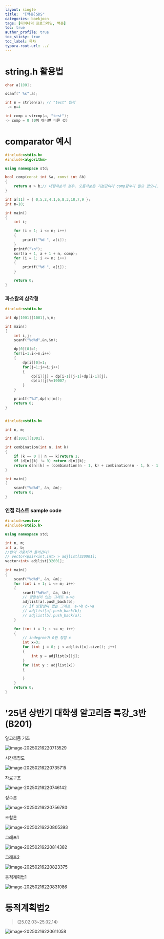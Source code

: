 ```yaml
---
layout: single
title:  "[백준]SDS"
categories: baekjoon
tags: [다이나믹 프로그래밍, 백준]
toc: true
author_profile: true
toc_sticky: true
toc_label: 목차
typora-root-url: ../
---
```




# string.h 활용법

```c++
char a[100];

scanf(" %s",a);

int n = strlen(a); // "test" 입력
 -> n=4

int comp = strcmp(a, "test");
-> comp = 0 (0이 아니면 다른 것)
```

# comparator 예시

```c++
#include<stdio.h>
#include<algorithm>

using namespace std;

bool comp(const int &a, const int &b)
{
    return a > b;// 내림차순의 경우. 오름차순은 기본값이라 comp함수가 필요 없으나, a < b로 부등호 방향을 바꿔주면 된다.
}

int a[11] = { 0,5,2,4,1,6,8,3,10,7,9 };
int n=10;

int main()
{
    int i;

    for (i = 1; i <= n; i++)
    {
        printf("%d ", a[i]);
    }
    printf("\n");
    sort(a + 1, a + 1 + n, comp);
    for (i = 1; i <= n; i++)
    {
        printf("%d ", a[i]);
    }

    return 0;
}
```


### 파스칼의 삼각형

```c++
#include<stdio.h>

int dp[1001][1001],n,m;

int main()
{
    int i,j;
    scanf("%d%d",&n,&m);

    dp[0][0]=1;
    for(i=1;i<=n;i++)
    {
        dp[i][0]=1;
        for(j=1;j<=i;j++)
        {
            dp[i][j] = dp[i-1][j-1]+dp[i-1][j];
            dp[i][j]%=10007;
        }
    }

    printf("%d",dp[n][m]);
    return 0;
}


#include<stdio.h>

int n, m;

int d[1001][1001];

int combination(int n, int k)
{
    if (k == 0 || n == k)return 1;
    if (d[n][k] != 0) return d[n][k];
    return d[n][k] = (combination(n - 1, k) + combination(n - 1, k - 1)) % 10007;
}

int main()
{
    scanf("%d%d", &n, &m);
    return 0;
}
```

### 인접 리스트 sample code

```c++
#include<vector>
#include<stdio.h>

using namespace std;

int n, m;
int a, b;
//만약 가중치가 들어간다?
// vector<pair<int,int> > adjlist[320001];
vector<int> adjlist[32001];

int main()
{
    scanf("%d%d", &n, &m);
    for (int i = 1; i <= m; i++)
    {
        scanf("%d%d", &a, &b);
        // 방향성이 있는 그래프 a->b
        adjlist[a].push_back(b);
        // if 방향성이 없는 그래프. a->b b->a
        // adjlist[a].push_back(b);
        // adjlist[b].push_back(a);
    }

    for (int i = 1; i <= n; i++)
    {
        // indegree가 0인 정점 x
        int x=3;
        for (int j = 0; j < adjlist[x].size(); j++)
        {
            int y = adjlist[x][j];
        }
        for (int y : adjlist[x])
        {

        }
    }
    return 0;
}
```

# '25년 상반기 대학생 알고리즘 특강_3반(B201)



알고리즘 기초

![image-20250216220713529](/assets/images/2025-02-16-Prolem/image-20250216220713529.png)

시간복잡도

![image-20250216220735715](/assets/images/2025-02-16-Prolem/image-20250216220735715.png)

자료구조

![image-20250216220746142](/assets/images/2025-02-16-Prolem/image-20250216220746142.png)

정수론

![image-20250216220756780](/assets/images/2025-02-16-Prolem/image-20250216220756780.png)

조합론

![image-20250216220805393](/assets/images/2025-02-16-Prolem/image-20250216220805393.png)

그래프1

![image-20250216220814382](/assets/images/2025-02-16-Prolem/image-20250216220814382.png)

그래프2

![image-20250216220823375](/assets/images/2025-02-16-Prolem/image-20250216220823375.png)

동적계획법1

![image-20250216220831086](/assets/images/2025-02-16-Prolem/image-20250216220831086.png)



# 동적계획법2

> (25.02.03~25.02.14)

![image-20250216220611058](/assets/images/2025-02-16-Prolem/image-20250216220611058.png)